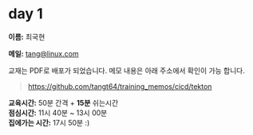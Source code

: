 # day 1

__이름:__ 최국현

__메일:__ <tang@linux.com>


교재는 PDF로 배포가 되었습니다. 메모 내용은 아래 주소에서 확인이 가능 합니다.
>https://github.com/tangt64/training_memos/cicd/tekton
>
__교육시간:__ 50분 간격 + __15분__ 쉬는시간<br/>
__점심시간:__ 11시 40분 ~ 13시 00분<br/>
__집에가는 시간:__ 17시 50분 :)<br/>